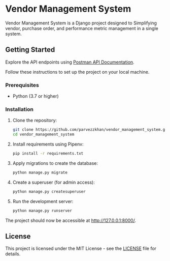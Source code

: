 # Vendor Management System

Vendor Management System is a Django project designed to Simplifying vendor, purchase order, and performance metric management in a single system.
## Getting Started

Explore the API endpoints using [Postman API Documentation](https://documenter.getpostman.com/view/31599184/2s9YeLZA9F).


Follow these instructions to set up the project on your local machine.

### Prerequisites

- Python (3.7 or higher)

### Installation

1. Clone the repository:

    ```bash
    git clone https://github.com/parvezzkhan/vendor_management_system.git
    cd vendor_management_system
    ```

2. Install requirements using Pipenv:

    ```bash
    pip install -r requirements.txt
    ```

3. Apply migrations to create the database:

    ```bash
    python manage.py migrate
    ```

4. Create a superuser (for admin access):

    ```bash
    python manage.py createsuperuser
    ```

5. Run the development server:

    ```bash
    python manage.py runserver
    ```

The project should now be accessible at http://127.0.0.1:8000/.




## License

This project is licensed under the MIT License - see the [LICENSE](LICENSE) file for details.

